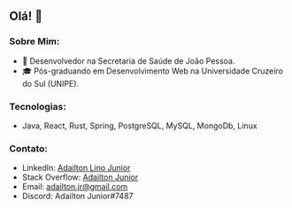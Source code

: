 ## Olá! 👋

### Sobre Mim:

- 💼 Desenvolvedor na Secretaria de Saúde de João Pessoa.
- 🎓 Pós-graduando em Desenvolvimento Web na Universidade Cruzeiro do Sul (UNIPE).

### Tecnologias:

- Java, React, Rust, Spring, PostgreSQL, MySQL, MongoDb, Linux

### Contato:

- LinkedIn: [Adailton Lino Junior](https://www.linkedin.com/in/jrlino/)
- Stack Overflow: [Adailton Junior](https://pt.stackoverflow.com/users/224830/adailton-junior)
- Email: adailton.jr@gmail.com
- Discord: Adailton Junior#7487






